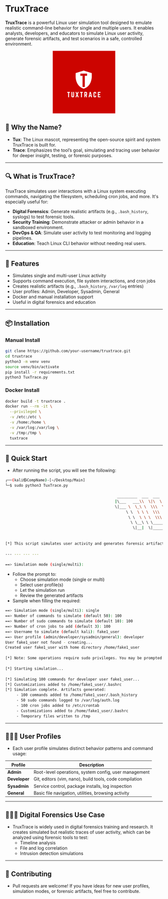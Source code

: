 # TruxTrace

**TruxTrace** is a powerful Linux user simulation tool designed to emulate realistic command-line behavior for single and multiple users. It enables analysts, developers, and educators to simulate Linux user activity, generate forensic artifacts, and test scenarios in a safe, controlled environment.
<p align="center">
  <img src="assets/TuxTrace.png" alt="TruxTrace banner" width="200"/>
</p>

## 🐧 Why the Name?

- **Tux**: The Linux mascot, representing the open-source spirit and system TruxTrace is built for.
- **Trace**: Emphasizes the tool’s goal, simulating and tracing user behavior for deeper insight, testing, or forensic purposes.

---

## 🔍 What is TruxTrace?

TruxTrace simulates user interactions with a Linux system executing commands, navigating the filesystem, scheduling cron jobs, and more. It's especially useful for:

- **Digital Forensics**: Generate realistic artifacts (e.g., `.bash_history`, syslogs) to test forensic tools.
- **Security Training**: Demonstrate attacker or admin behavior in a sandboxed environment.
- **DevOps & QA**: Simulate user activity to test monitoring and logging pipelines.
- **Education**: Teach Linux CLI behavior without needing real users.

---

## 🚀 Features

- Simulates single and multi-user Linux activity
- Supports command execution, file system interactions, and cron jobs
- Creates realistic artifacts (e.g., `.bash_history`, `/var/log` entries)
- User profiles: Admin, Developer, Sysadmin, General
- Docker and manual installation support
- Useful in digital forensics and education

---

## 📦 Installation

### Manual Install
```bash
git clone https://github.com/your-username/truxtrace.git
cd truxtrace
python3 -m venv venv
source venv/bin/activate
pip install -r requirements.txt
python3 TuxTrace.py
```

### Docker Install
```bash
docker build -t truxtrace .
docker run --rm -it \
  --privileged \
  -v /etc:/etc \
  -v /home:/home \
  -v /var/log:/var/log \
  -v /tmp:/tmp \
  tuxtrace
```
---

## 🔧 Quick Start
- After running the script, you will see the following:
```bash
┌──(kali㉿CompName)-[~/Desktop/Main]
└─$ sudo python3 TuxTrace.py
                                                                                                                                                                                            
                                                  _________  ___  ___     ___    ___ _________  ________  ________  ________  _______                                                       
                                                 |\___   ___\\  \|\  \   |\  \  /  /|\___   ___\\   __  \|\   __  \|\   ____\|\  ___ \                                                      
                                                 \|___ \  \_\ \  \\\  \  \ \  \/  / ||___ \  \_\ \  \|\  \ \  \|\  \ \  \___|\ \   __/|                                                     
                                                      \ \  \ \ \  \\\  \  \ \    / /     \ \  \ \ \   _  _\ \   __  \ \  \    \ \  \_|/__                                                   
                                                       \ \  \ \ \  \\\  \  /     \/       \ \  \ \ \  \\  \\ \  \ \  \ \  \____\ \  \_|\ \                                                  
                                                        \ \__\ \ \_______\/  /\   \        \ \__\ \ \__\\ _\\ \__\ \__\ \_______\ \_______\                                                 
                                                         \|__|  \|_______/__/ /\ __\        \|__|  \|__|\|__|\|__|\|__|\|_______|\|_______|                                                 
                                                                         |__|/ \|__|                                                                                                        
                                                                                                                                                                                            
[*] This script simulates user activity and generates forensic artifacts.

--- --- --- ---

==> Simulation mode (single/multi):
```
- Follow the prompt to:
  - Choose simulation mode (single or multi)
  - Select user profile(s)
  - Let the simulation run
  - Review the generated artifacts
- Sample when filling the required:
```bash
==> Simulation mode (single/multi): single
==> Number of commands to simulate (default 50): 100
==> Number of sudo commands to simulate (default 10): 100
==> Number of cron jobs to add (default 3): 100
==> Username to simulate (default kali): fake1_user
==> User profile (admin/developer/sysadmin/general): developer
User fake1_user not found - creating...
Created user fake1_user with home directory /home/fake1_user

[*] Note: Some operations require sudo privileges. You may be prompted for your password.

[*] Starting simulation...

[*] Simulating 100 commands for developer user fake1_user...
[*] Customizations added to /home/fake1_user/.bashrc
[*] Simulation complete. Artifacts generated:
     - 100 commands added to /home/fake1_user/.bash_history
     - 50 sudo commands logged to /var/log/auth.log
     - 100 cron jobs added to /etc/crontab
     - Customizations added to /home/fake1_user/.bashrc
     - Temporary files written to /tmp
```
---

## 👨🏻‍💻 User Profiles
- Each user profile simulates distinct behavior patterns and command usage:

| Profile   | Description                                             |
| --------- | ------------------------------------------------------- |
| **Admin**     | Root-level operations, system config, user management   |
| **Developer** | Git, editors (vim, nano), build tools, code compilation |
| **Sysadmin**  | Service control, package installs, log inspection       |
| **General**   | Basic file navigation, utilities, browsing activity     |

---

## 🕵🏻‍♀️ Digital Forensics Use Case
- TruxTrace is widely used in digital forensics training and research. It creates simulated but realistic traces of user activity, which can be analyzed using forensic tools to test:
  - Timeline analysis
  - File and log correlation
  - Intrusion detection simulations
 
---

## 🤝 Contributing
- Pull requests are welcome! If you have ideas for new user profiles, simulation modes, or forensic artifacts, feel free to contribute.

